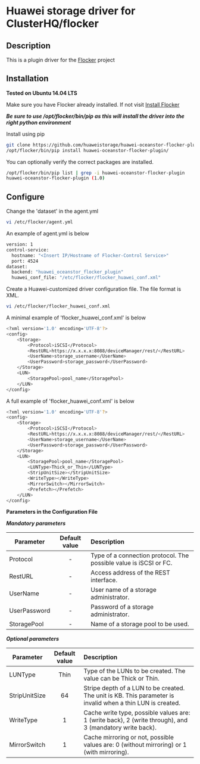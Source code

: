 Huawei storage driver for ClusterHQ/flocker
======================

## Description
This is a plugin driver for the [Flocker](https://clusterhq.com/) project

## Installation

**Tested on Ubuntu 14.04 LTS**

Make sure you have Flocker already installed. If not visit  [Install Flocker](https://docs.clusterhq.com/en/1.5.0/install/index.html)

**_Be sure to use /opt/flocker/bin/pip as this will install the driver into the right python environment_**

Install using pip
```bash
git clone https://github.com/huaweistorage/huawei-oceanstor-flocker-plugin.git
/opt/flocker/bin/pip install huawei-oceanstor-flocker-plugin/
```

You can optionally verify the correct packages are installed.
```bash
/opt/flocker/bin/pip list | grep -i huawei-oceanstor-flocker-plugin
huawei-oceanstor-flocker-plugin (1.0)
```


## Configure

Change the 'dataset' in the agent.yml
```bash
vi /etc/flocker/agent.yml
```
An example of agent.yml is below
```bash
version: 1
control-service:
  hostname: "<Insert IP/Hostname of Flocker-Control Service>"
  port: 4524
dataset:
  backend: "huawei_oceanstor_flocker_plugin"
  huawei_conf_file: "/etc/flocker/flocker_huawei_conf.xml"
```

Create a Huawei-customized driver configuration file. The file format is XML.
```bash
vi /etc/flocker/flocker_huawei_conf.xml
```
A minimal example of 'flocker_huawei_conf.xml' is below
```bash
<?xml version='1.0' encoding='UTF-8'?>
<config>
	<Storage>
		<Protocol>iSCSI</Protocol>
		<RestURL>https://x.x.x.x:8088/deviceManager/rest/</RestURL>
		<UserName>storage_username</UserName>
		<UserPassword>storage_password</UserPassword>
	</Storage>
    <LUN>
    	<StoragePool>pool_name</StoragePool>
    </LUN>
</config>
```
A full example of 'flocker_huawei_conf.xml' is below
```bash
<?xml version='1.0' encoding='UTF-8'?>
<config>
	<Storage>
		<Protocol>iSCSI</Protocol>
		<RestURL>https://x.x.x.x:8088/deviceManager/rest/</RestURL>
		<UserName>storage_username</UserName>
		<UserPassword>storage_password</UserPassword>
	</Storage>
    <LUN>
    	<StoragePool>pool_name</StoragePool>
    	<LUNType>Thick_or_Thin</LUNType>
    	<StripUnitSize></StripUnitSize>
    	<WriteType></WriteType>
    	<MirrorSwitch></MirrorSwitch>
    	<Prefetch></Prefetch>
    </LUN>
</config>
```


**Parameters in the Configuration File**

***_Mandatory parameters_***

| Parameter     | Default value |                        Description                                | 
| ------------- |:-------------:| :-----------------------------------------------------------------|
| Protocol      |      -        | Type of a connection protocol. The possible value is iSCSI or FC. |
| RestURL       |      -        | Access address of the REST interface.                             |
| UserName      |      -        | User name of a storage administrator.                             |
| UserPassword  |      -        | Password of a storage administrator.                              |
| StoragePool   |      -        | Name of a storage pool to be used.                                |

***_Optional parameters_***

| Parameter        | Default value |                    Description                                                                               | 
| ---------------- |:-------------:| :------------------------------------------------------------------------------------------------------------|
| LUNType          | Thin          | Type of the LUNs to be created. The value can be Thick or Thin.                                              |
| StripUnitSize    | 64            | Stripe depth of a LUN to be created. The unit is KB. This parameter is invalid when a thin LUN is created.   |
| WriteType        | 1             | Cache write type, possible values are: 1 (write back), 2 (write through), and 3 (mandatory write back).      |
| MirrorSwitch     | 1             | Cache mirroring or not, possible values are: 0 (without mirroring) or 1 (with mirroring).                    |
